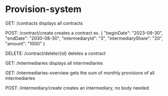 # Provision-system
GET: /contracts
displays all contracts

POST: /contract/create
creates a contract
ex. {
  "beginDate": "2023-09-30",
  "endDate": "2030-08-30",
  "intermediaryId": "3",
  "intermediaryShare": "20",
  "amount": "1000"
}

DELETE: /contract/delete/{id}
deletes a contract

GET: /intermediaries
displays all intermediaries

GET: /intermediaries-overview
gets the sum of monthly provisions of all intermediaries

POST: /intermediary/create
creates an intermediary, no body needed 


